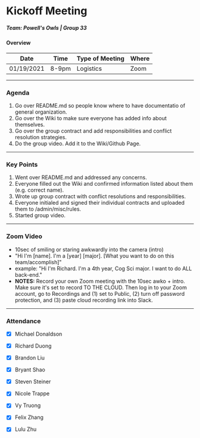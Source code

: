 # Kickoff Meeting
##### Team: Powell's Owls | Group 33
#### Overview
| Date       | Time      | Type of Meeting   | Where   |
| ---------- | --------- | ----------------- | ------- |
| 01/19/2021 | 8-9pm     | Logistics         | Zoom    |

---

### Agenda
1. Go over README.md so people know where to have documentatio of general organization.
2. Go over the Wiki to make sure everyone has added info about themselves.
3. Go over the group contract and add responsibilities and conflict resolution strategies.
4. Do the group video. Add it to the Wiki/Github Page.

---

### Key Points
1. Went over README.md and addressed any concerns.
2. Everyone filled out the Wiki and confirmed information listed about them (e.g. correct name).
3. Wrote up group contract with conflict resolutions and responsibilities.
4. Everyone initialed and signed their individual contracts and uploaded them to /admin/misc/rules.
5. Started group video.

---

### Zoom Video
- 10sec of smiling or staring awkwardly into the camera (intro)
- "Hi I'm [name]. I'm a [year] [major]. [What you want to do on this team/accomplish]"
- example: "Hi I'm Richard. I'm a 4th year, Cog Sci major. I want to do ALL back-end."
- **NOTES:**
Record your own Zoom meeting with the 10sec awko + intro. Make sure it's set to record TO THE CLOUD. Then log in to your Zoom account, go to Recordings and (1) set to Public, (2) turn off password protection, and (3) paste cloud recording link into Slack.

---

### Attendance
- [x] Michael Donaldson
- [x] Richard Duong
- [x] Brandon Liu
- [x] Bryant Shao
- [x] Steven Steiner
- [x] Nicole Trappe
- [x] Vy Truong
- [x] Felix Zhang
- [x] Lulu Zhu

